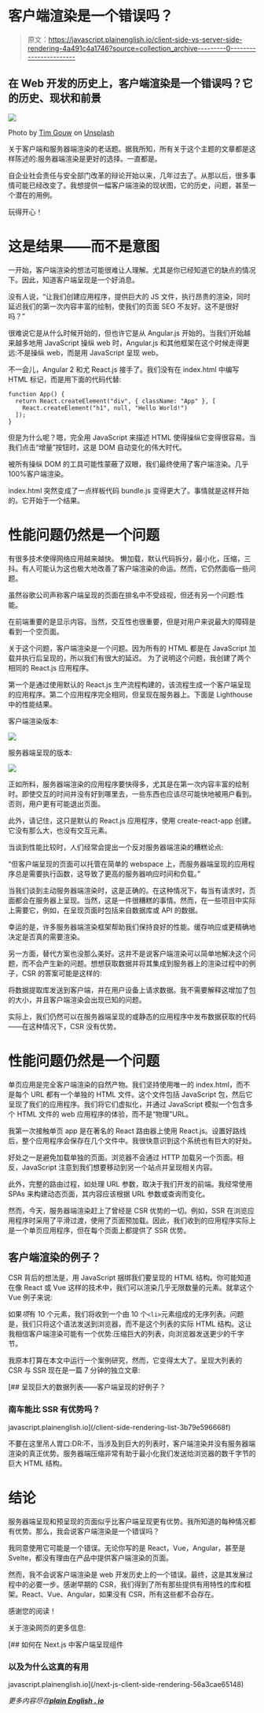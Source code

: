 # 客户端渲染是一个错误吗？

> 原文：<https://javascript.plainenglish.io/client-side-vs-server-side-rendering-4a491c4a1746?source=collection_archive---------0----------------------->

## 在 Web 开发的历史上，客户端渲染是一个错误吗？它的历史、现状和前景

![](img/38a93a561b4c25e2e3791cdfc5e301b9.png)

Photo by [Tim Gouw](https://unsplash.com/@punttim?utm_source=medium&utm_medium=referral) on [Unsplash](https://unsplash.com?utm_source=medium&utm_medium=referral)

关于客户端和服务器端渲染的老话题。据我所知，所有关于这个主题的文章都是这样陈述的:服务器端渲染是更好的选择。一直都是。

自企业社会责任与安全部门改革的辩论开始以来，几年过去了。从那以后，很多事情可能已经改变了。我想提供一幅客户端渲染的现状图，它的历史，问题，甚至一个潜在的用例。

玩得开心！

# 这是结果——而不是意图

一开始，客户端渲染的想法可能很难让人理解。尤其是你已经知道它的缺点的情况下。因此，知道客户端呈现是一个好消息。

没有人说，“让我们创建应用程序，提供巨大的 JS 文件，执行昂贵的渲染，同时延迟我们的第一次内容丰富的绘制，使我们的页面 SEO 不友好。这不是很好吗？”

很难说它是从什么时候开始的，但也许它是从 Angular.js 开始的。当我们开始越来越多地用 JavaScript 操纵 web 时，Angular.js 和其他框架在这个时候走得更远:不是操纵 web，而是用 JavaScript 呈现 web。

不一会儿，Angular 2 和尤 React.js 接手了。我们没有在 index.html 中编写 HTML 标记，而是用下面的代码代替:

```
function App() {
  return React.createElement("div", { className: "App" }, [
    React.createElement("h1", null, "Hello World!")
  ]);
}
```

但是为什么呢？嗯，完全用 JavaScript 来描述 HTML 使得操纵它变得很容易。当我们点击“增量”按钮时，这是 DOM 自动变化的伟大时代。

被所有操纵 DOM 的工具可能性蒙蔽了双眼，我们最终使用了客户端渲染。几乎 100%客户端渲染。

index.html 突然变成了一点样板代码 bundle.js 变得更大了。事情就是这样开始的。它开始于一个结果。

# 性能问题仍然是一个问题

有很多技术使得网络应用越来越快。
懒加载，默认代码拆分，最小化，压缩，三抖。有人可能认为这也极大地改善了客户端渲染的命运。然而，它仍然面临一些问题。

虽然谷歌公司声称客户端呈现的页面在排名中不受歧视，但还有另一个问题:性能。

在前端重要的是显示内容。当然，交互性也很重要，但是对用户来说最大的障碍是看到一个空页面。

关于这个问题，客户端渲染是一个问题。因为所有的 HTML 都是在 JavaScript 加载并执行后呈现的，所以我们有很大的延迟。
为了说明这个问题，我创建了两个相同的 React.js 应用程序。

第一个是通过使用默认的 React.js 生产流程构建的，该流程生成一个客户端呈现的应用程序。第二个应用程序完全相同，但呈现在服务器上。下面是 Lighthouse 中的性能结果。

客户端渲染版本:

![](img/fd5a8129bc5aaa33d90a4e1fedaa757c.png)

服务器端呈现的版本:

![](img/f995f83de7910bcf6ba31b33766cf442.png)

正如所料，服务器端渲染的应用程序要快得多，尤其是在第一次内容丰富的绘制时。即使交互的时间并没有好到哪里去，一些东西也应该尽可能快地被用户看到。否则，用户更有可能退出页面。

此外，请记住，这只是默认的 React.js 应用程序，使用 create-react-app 创建。它没有那么大，也没有交互元素。

当谈到性能比较时，人们经常会提出一个反对服务器端渲染的糟糕论点:

“但客户端呈现的页面可以托管在简单的 webspace 上，而服务器端呈现的应用程序总是需要执行函数，这导致了更高的服务器响应时间和负载。”

当我们谈到主动服务器端渲染时，这是正确的。在这种情况下，每当有请求时，页面都会在服务器上呈现。当然，这是一件很糟糕的事情。然而，在一些项目中实际上需要它，例如，在呈现页面时包括来自数据库或 API 的数据。

幸运的是，许多服务器端渲染框架帮助我们保持良好的性能。缓存响应或更精确地决定是否真的需要渲染。

另一方面，替代方案也没那么美好。这并不是说客户端渲染可以简单地解决这个问题，而不会产生新的问题。想想获取数据并将其集成到服务器上的渲染过程中的例子，CSR 的答案可能是这样的:

将数据提取库发送到客户端，并在用户设备上请求数据。我不需要解释这增加了包的大小，并且客户端渲染会出现已知的问题。

实际上，我们仍然可以在服务器端呈现的或静态的应用程序中发布数据获取的代码——在这种情况下，CSR 没有优势。

# 性能问题仍然是一个问题

单页应用是完全客户端渲染的自然产物。我们坚持使用唯一的 index.html，而不是每个 URL 都有一个单独的 HTML 文件。这个文件包括 JavaScript 包，然后它呈现了我们的应用程序。我们将它们虚拟化，并通过 JavaScript 模拟一个包含多个 HTML 文件的 web 应用程序的体验，而不是“物理”URL。

我第一次接触单页 app 是在著名的 React 路由器上使用 React.js。设置好路线后，整个应用程序会保存在几个文件中。我很快意识到这个系统也有巨大的好处。

好处之一是避免加载单独的页面。浏览器不会通过 HTTP 加载另一个页面。相反，JavaScript 注意到我们想要移动到另一个站点并呈现相关内容。

此外，完整的路由过程，如处理 URL 参数，取决于我们开发的前端。我经常使用 SPAs 来构建动态页面，其内容应该根据 URL 参数或查询而变化。

然而，今天，服务器端渲染赶上了曾经是 CSR 优势的一切。例如，SSR 在浏览应用程序时采用了平滑过渡，使用了页面预加载。因此，我们收到的应用程序实际上是一个单页应用程序，但在每个页面上都提供了 SSR 优势。

## 客户端渲染的例子？

CSR 背后的想法是，用 JavaScript 捆绑我们要呈现的 HTML 结构。你可能知道在像 React 或 Vue 这样的技术中，我们可以渲染几乎无限数量的元素。就拿这个 Vue 例子来说:

如果*项*有 10 个元素，我们将收到一个由 10 个`<li>`元素组成的无序列表。问题是，我们只将这个语法发送到浏览器，而不是这个列表的实际 HTML 结构。这让我相信客户端渲染可能有一个优势:压缩巨大的列表，向浏览器发送更少的千字节。

我原本打算在本文中运行一个案例研究，然而，它变得太大了。呈现大列表的 CSR 与 SSR 现在是一篇 7 分钟的独立文章:

[](/client-side-rendering-list-3b79e596668f) [## 呈现巨大的数据列表——客户端呈现的好例子？

### 南车能比 SSR 有优势吗？

javascript.plainenglish.io](/client-side-rendering-list-3b79e596668f) 

不要在这里吊人胃口:DR:不，当涉及到巨大的列表时，客户端渲染并没有服务器端渲染的真正优势。服务器端压缩非常有助于最小化我们发送给浏览器的数千字节的巨大 HTML 结构。

# 结论

服务器端呈现和预呈现的页面似乎比客户端呈现更有优势。我所知道的每种情况都有优势。那么，我会说客户端渲染是一个错误吗？

我同意使用它可能是一个错误。无论你写的是 React，Vue，Angular，甚至是 Svelte，都没有理由在产品中提供客户端渲染的页面。

然而，我不会说客户端渲染是 web 开发历史上的一个错误。最终，这是其发展过程中的必要一步。感谢早期的 CSR，我们得到了所有那些提供有用特性的库和框架。React、Vue、Angular，如果没有 CSR，所有这些都不会存在。

感谢您的阅读！

关于渲染网页的更多信息:

[](/next-js-client-side-rendering-56a3cae65148) [## 如何在 Next.js 中客户端呈现组件

### 以及为什么这真的有用

javascript.plainenglish.io](/next-js-client-side-rendering-56a3cae65148) 

*更多内容尽在*[***plain English . io***](http://plainenglish.io)